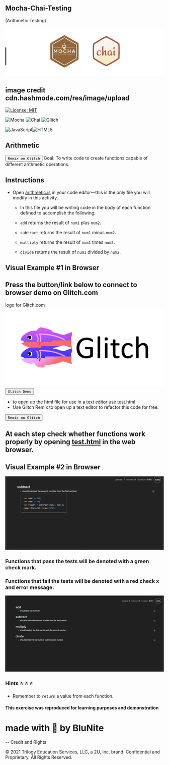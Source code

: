 ## Mocha-Chai-Testing

(Arithmetic Testing)

![image info](assets/image/mocha_chai_image.png)

## image credit cdn.hashmode.com/res/image/upload

[![License: MIT](https://img.shields.io/badge/License-MIT-yellow.svg)](https://opensource.org/licenses/MIT)

![Mocha](https://img.shields.io/badge/-mocha-%238D6748?style=for-the-badge&logo=mocha&logoColor=white)
![Chai](https://img.shields.io/badge/Chai-A30701.svg?style=for-the-badge&logo=Chai&logoColor=white)
![Glitch](https://img.shields.io/badge/glitch-%233333FF.svg?style=for-the-badge&logo=glitch&logoColor=white)

![JavaScript](https://img.shields.io/badge/JavaScript-F7DF1E.svg?style=for-the-badge&logo=JavaScript&logoColor=black)![HTML5](https://img.shields.io/badge/HTML5-E34F26.svg?style=for-the-badge&logo=HTML5&logoColor=white)

## Arithmetic
<a href = 'https://glitch.com/edit/#!/elated-charm-pullover?path=README.md%3A1%3A0'><button>`Remix on Glitch`</button></a>
Goal:
To write code to create functions capable of different arithmetic operations.

## Instructions

- Open [arithmetic.js](./arithmetic.js) in your code editor&mdash;this is the only file you will modify in this activity.

  - In this file you will be writing code in the body of each function defined to accomplish the following:

  - `add` returns the result of `num1` plus `num2`.

  - `subtract` returns the result of `num1` minus `num2`.

  - `multiply` returns the result of `num1` times `num2`.

  - `divide` returns the result of `num1` divided by `num2`.

  

## Visual Example #1 in Browser

## Press the button/link below to connect to browser demo on Glitch.com




logo for Glitch.com
  ![image glitch logo](/assets/image/glitch_logo_icon_169106.png)
  <a href ='https://elated-charm-pullover.glitch.me/test.html'><button>`Glitch Demo`</button></a>





- to open up the html file for use in a text editor use [test.html](test.html)
- Use Glitch Remix to open up a text editor to refactor this code for free.
  
  
 <a href = 'https://glitch.com/edit/#!/elated-charm-pullover?path=README.md%3A1%3A0'><button>`Remix on Glitch`</button></a>

## At each step check whether functions work properly by opening [test.html](test.html) in the web browser.

## Visual Example #2 in Browser

![image info](assets/images/../image/mocha-chai_image_browser_1.png)

### Functions that pass the tests will be denoted with a green check mark.

### Functions that fail the tests will be denoted with a red check x and error message.

![image info](assets/images/../image/arithmeticTest.gif)

### Hints :star: :star: :star:

- Remember to `return` a value from each function.


#### This exercise was reproduced for learning purposes and demonstration

made with :blue_heart: by BluNite
=======


-- Credit and Rights

© 2021 Trilogy Education Services, LLC, a 2U, Inc. brand. Confidential and Proprietary. All Rights Reserved.
